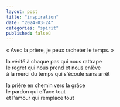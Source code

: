 ```yaml
---
layout: post
title: "inspiration"
date: "2024-03-24"
categories: "spirit"
published: falseù
---
```


« Avec la prière, je peux racheter le temps. »

la vérité à chaque pas qui nous rattrape  
le regret qui nous prend et nous enlève  
à la merci du temps qui s'écoule sans arrêt  

la prière en chemin vers la grâce  
le pardon qui efface tout  
et l'amour qui remplace tout  
